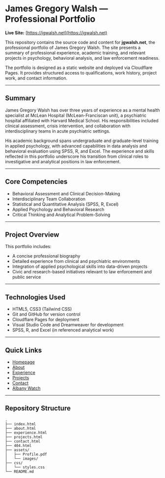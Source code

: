 # James Gregory Walsh — Professional Portfolio

**Live Site:** [https://jgwalsh.net](https://jgwalsh.net)

This repository contains the source code and content for **jgwalsh.net**, the professional portfolio of James Gregory Walsh. The site presents a summary of professional experience, academic training, and relevant projects in psychology, behavioral analysis, and law enforcement readiness.

The portfolio is designed as a static website and deployed via Cloudflare Pages. It provides structured access to qualifications, work history, project work, and contact information.

---

## Summary

James Gregory Walsh has over three years of experience as a mental health specialist at McLean Hospital (McLean-Franciscan unit), a psychiatric hospital affiliated with Harvard Medical School. His responsibilities included clinical assessment, crisis intervention, and collaboration with interdisciplinary teams in acute psychiatric settings.

His academic background spans undergraduate and graduate-level training in applied psychology, with advanced capabilities in data analysis and behavioral evaluation using SPSS, R, and Excel. The experience and skills reflected in this portfolio underscore his transition from clinical roles to investigative and analytical positions in law enforcement.

---

## Core Competencies

- Behavioral Assessment and Clinical Decision-Making
- Interdisciplinary Team Collaboration
- Statistical and Quantitative Analysis (SPSS, R, Excel)
- Applied Psychology and Behavioral Research
- Critical Thinking and Analytical Problem-Solving

---

## Project Overview

This portfolio includes:

- A concise professional biography
- Detailed experience from clinical and psychiatric environments
- Integration of applied psychological skills into data-driven projects
- Civic and research-based initiatives relevant to law enforcement and public service

---

## Technologies Used

- HTML5, CSS3 (Tailwind CSS)
- Git and GitHub for version control
- Cloudflare Pages for deployment
- Visual Studio Code and Dreamweaver for development
- SPSS, R, and Excel (in referenced analytical work)

---

## Quick Links

- [Homepage](https://jgwalsh.net)
- [About](https://jgwalsh.net/about.html)
- [Experience](https://jgwalsh.net/experience.html)
- [Projects](https://jgwalsh.net/projects.html)
- [Contact](https://jgwalsh.net/contact.html)
- [Albany Watch](https://crime.albany.watch)

---

## Repository Structure

```plaintext
.
├── index.html
├── about.html
├── experience.html
├── projects.html
├── contact.html
├── 404.html
├── assets/
│   ├── Profile.pdf
│   └── images/
├── css/
│   └── styles.css
└── README.md
```

